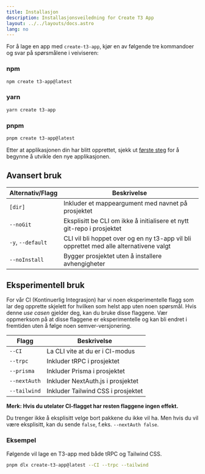 ```yaml
---
title: Installasjon
description: Installasjonsveiledning for Create T3 App
layout: ../../layouts/docs.astro
lang: no
---
```


For å lage en app med `create-t3-app`, kjør en av følgende tre kommandoer og svar på spørsmålene i veiviseren:

### npm

```bash
npm create t3-app@latest
```

### yarn

```bash
yarn create t3-app
```

### pnpm

```bash
pnpm create t3-app@latest
```

Etter at applikasjonen din har blitt opprettet, sjekk ut [første steg](/no/usage/first-steps) for å begynne å utvikle den nye applikasjonen.

## Avansert bruk

| Alternativ/Flagg  | Beskrivelse                                                                            |
| ----------------- | -------------------------------------------------------------------------------------- |
| `[dir]`           | Inkluder et mappeargument med navnet på prosjektet                                     |
| `--noGit`         | Eksplisitt be CLI om ikke å initialisere et nytt git-repo i prosjektet                 |
| `-y`, `--default` | CLI vil bli hoppet over og en ny t3-app vil bli opprettet med alle alternativene valgt |
| `--noInstall`     | Bygger prosjektet uten å installere avhengigheter                                      |

## Eksperimentell bruk

For vår CI (Kontinuerlig Integrasjon) har vi noen eksperimentelle flagg som lar deg opprette skjelett for hvilken som helst app uten noen spørsmål. Hvis denne _use casen_ gjelder deg, kan du bruke disse flaggene. Vær oppmerksom på at disse flaggene er eksperimentelle og kan bli endret i fremtiden uten å følge noen semver-versjonering.

| Flagg        | Beskrivelse                        |
| ------------ | ---------------------------------- |
| `--CI`       | La CLI vite at du er i CI-modus    |
| `--trpc`     | Inkluder tRPC i prosjektet         |
| `--prisma`   | Inkluder Prisma i prosjektet       |
| `--nextAuth` | Inkluder NextAuth.js i prosjektet  |
| `--tailwind` | Inkluder Tailwind CSS i prosjektet |

**Merk: Hvis du utelater CI-flagget har resten flaggene ingen effekt.**

Du trenger ikke å eksplisitt velge bort pakkene du ikke vil ha. Men hvis du vil være eksplisitt, kan du sende `false`, f.eks. `--nextAuth false`.

### Eksempel

Følgende vil lage en T3-app med både tRPC og Tailwind CSS.

```bash
pnpm dlx create-t3-app@latest --CI --trpc --tailwind
```

